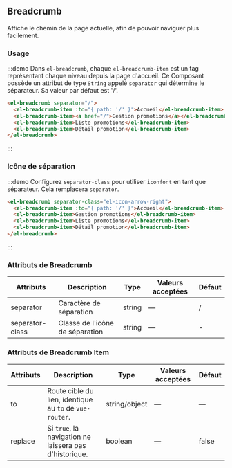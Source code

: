 ## Breadcrumb

Affiche le chemin de la page actuelle, afin de pouvoir naviguer plus facilement.

### Usage

:::demo Dans `el-breadcrumb`, chaque `el-breadcrumb-item` est un tag représentant chaque niveau depuis la page d'accueil. Ce Composant possède un attribut de type `String` appelé `separator` qui détermine le séparateur. Sa valeur par défaut est '/'.

```html
<el-breadcrumb separator="/">
  <el-breadcrumb-item :to="{ path: '/' }">Accueil</el-breadcrumb-item>
  <el-breadcrumb-item><a href="/">Gestion promotions</a></el-breadcrumb-item>
  <el-breadcrumb-item>Liste promotions</el-breadcrumb-item>
  <el-breadcrumb-item>Détail promotion</el-breadcrumb-item>
</el-breadcrumb>
```

:::

### Icône de séparation

:::demo Configurez `separator-class` pour utiliser `iconfont` en tant que séparateur. Cela remplacera `separator`.

```html
<el-breadcrumb separator-class="el-icon-arrow-right">
  <el-breadcrumb-item :to="{ path: '/' }">Accueil</el-breadcrumb-item>
  <el-breadcrumb-item>Gestion promotions</el-breadcrumb-item>
  <el-breadcrumb-item>Liste promotions</el-breadcrumb-item>
  <el-breadcrumb-item>Détail promotion</el-breadcrumb-item>
</el-breadcrumb>
```

:::

### Attributs de Breadcrumb

| Attributs       | Description                     | Type   | Valeurs acceptées | Défaut |
| --------------- | ------------------------------- | ------ | ----------------- | ------ |
| separator       | Caractère de séparation         | string | —                 | /      |
| separator-class | Classe de l'icône de séparation | string | —                 | -      |

### Attributs de Breadcrumb Item

| Attributs | Description                                             | Type          | Valeurs acceptées | Défaut |
| --------- | ------------------------------------------------------- | ------------- | ----------------- | ------ |
| to        | Route cible du lien, identique au `to` de `vue-router`. | string/object | —                 | —      |
| replace   | Si `true`, la navigation ne laissera pas d'historique.  | boolean       | —                 | false  |
